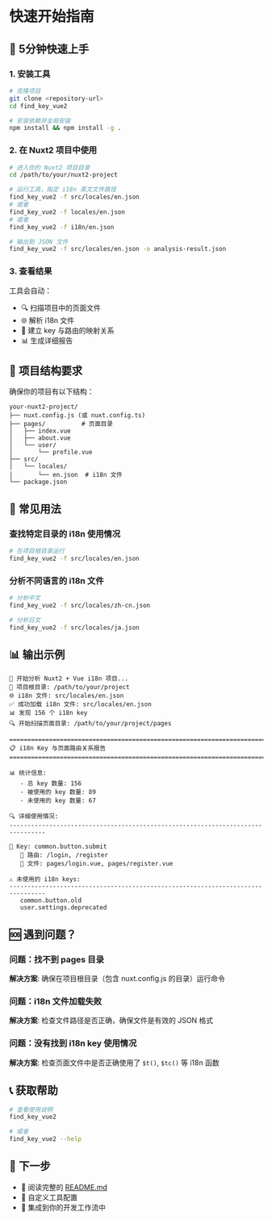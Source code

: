 # 快速开始指南

## 🚀 5分钟快速上手

### 1. 安装工具

```bash
# 克隆项目
git clone <repository-url>
cd find_key_vue2

# 安装依赖并全局安装
npm install && npm install -g .
```

### 2. 在 Nuxt2 项目中使用

```bash
# 进入你的 Nuxt2 项目目录
cd /path/to/your/nuxt2-project

# 运行工具，指定 i18n 英文文件路径
find_key_vue2 -f src/locales/en.json
# 或者
find_key_vue2 -f locales/en.json
# 或者
find_key_vue2 -f i18n/en.json

# 输出到 JSON 文件
find_key_vue2 -f src/locales/en.json -o analysis-result.json
```

### 3. 查看结果

工具会自动：
- 🔍 扫描项目中的页面文件
- 🌐 解析 i18n 文件
- 📍 建立 key 与路由的映射关系
- 📊 生成详细报告

## 📁 项目结构要求

确保你的项目有以下结构：

```
your-nuxt2-project/
├── nuxt.config.js (或 nuxt.config.ts)
├── pages/          # 页面目录
│   ├── index.vue
│   ├── about.vue
│   └── user/
│       └── profile.vue
├── src/
│   └── locales/
│       └── en.json  # i18n 文件
└── package.json
```

## 🔧 常见用法

### 查找特定目录的 i18n 使用情况

```bash
# 在项目根目录运行
find_key_vue2 -f src/locales/en.json
```

### 分析不同语言的 i18n 文件

```bash
# 分析中文
find_key_vue2 -f src/locales/zh-cn.json

# 分析日文
find_key_vue2 -f src/locales/ja.json
```

## 📊 输出示例

```
🚀 开始分析 Nuxt2 + Vue i18n 项目...
📁 项目根目录: /path/to/your/project
🌐 i18n 文件: src/locales/en.json
✅ 成功加载 i18n 文件: src/locales/en.json
📊 发现 156 个 i18n key
🔍 开始扫描页面目录: /path/to/your/project/pages

================================================================================
📋 i18n Key 与页面路由关系报告
================================================================================

📊 统计信息:
   - 总 key 数量: 156
   - 被使用的 key 数量: 89
   - 未使用的 key 数量: 67

🔍 详细使用情况:
--------------------------------------------------------------------------------

🔑 Key: common.button.submit
   📍 路由: /login, /register
   📄 文件: pages/login.vue, pages/register.vue

⚠️ 未使用的 i18n keys:
--------------------------------------------------------------------------------
   common.button.old
   user.settings.deprecated
```

## 🆘 遇到问题？

### 问题：找不到 pages 目录
**解决方案**: 确保在项目根目录（包含 nuxt.config.js 的目录）运行命令

### 问题：i18n 文件加载失败
**解决方案**: 检查文件路径是否正确，确保文件是有效的 JSON 格式

### 问题：没有找到 i18n key 使用情况
**解决方案**: 检查页面文件中是否正确使用了 `$t()`, `$tc()` 等 i18n 函数

## 📞 获取帮助

```bash
# 查看使用说明
find_key_vue2

# 或者
find_key_vue2 --help
```

## 🎯 下一步

- 📖 阅读完整的 [README.md](README.md)
- 🔧 自定义工具配置
- 🚀 集成到你的开发工作流中
